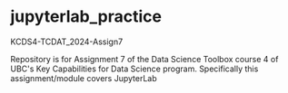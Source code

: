 # jupyterlab_practice
KCDS4-TCDAT_2024-Assign7

Repository is for Assignment 7 of the Data Science Toolbox course 4 of UBC's Key Capabilities for Data Science program. Specifically this assignment/module covers JupyterLab